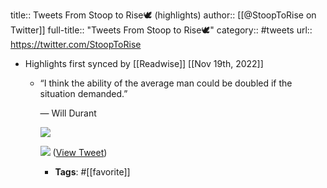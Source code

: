 title:: Tweets From Stoop to Rise🕊️ (highlights)
author:: [[@StoopToRise on Twitter]]
full-title:: "Tweets From Stoop to Rise🕊️"
category:: #tweets
url:: https://twitter.com/StoopToRise

- Highlights first synced by [[Readwise]] [[Nov 19th, 2022]]
	- “I think the ability of the average man could be doubled if the situation demanded.”
	  
	  — Will Durant 
	  
	  ![](https://pbs.twimg.com/media/FWM2D7DWQAEVHOm.jpg) 
	  
	  ![](https://pbs.twimg.com/media/FWM2EGKWAAE0XJy.jpg) ([View Tweet](https://twitter.com/StoopToRise/status/1541134943144779777))
		- **Tags**: #[[favorite]]